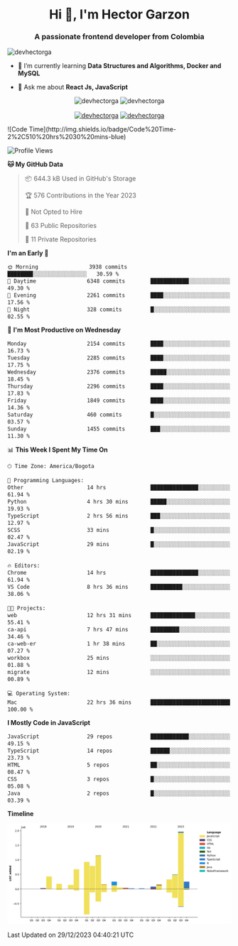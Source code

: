 <h1 align="center">Hi 👋, I'm Hector Garzon</h1>
<h3 align="center">A passionate frontend developer from Colombia</h3>

<p align="left"> <img src="https://komarev.com/ghpvc/?username=devhectorga" alt="devhectorga" /> </p>

- 🌱 I’m currently learning **Data Structures and Algorithms, Docker and MySQL**

- 💬 Ask me about **React Js, JavaScript**

<p align="center"> <img src="https://github-readme-stats.vercel.app/api?username=devhectorga&count_private=true&show_icons=true" alt="devhectorga" /> <img src="https://github-readme-stats.vercel.app/api/top-langs/?username=devhectorga&layout=compact" alt="devhectorga" /></p>

<p align="center">
<a href="https://twitter.com/devhectorga" target="blank"><img align="center" src="https://cdn.jsdelivr.net/npm/simple-icons@3.0.1/icons/twitter.svg" alt="devhectorga" height="20" width="20" /></a>
<a href="https://linkedin.com/in/devhectorga" target="blank"><img align="center" src="https://cdn.jsdelivr.net/npm/simple-icons@3.0.1/icons/linkedin.svg" alt="devhectorga" height="20" width="20" /></a>
</p>
<!--START_SECTION:waka-->
![Code Time](http://img.shields.io/badge/Code%20Time-2%2C510%20hrs%2030%20mins-blue)

![Profile Views](http://img.shields.io/badge/Profile%20Views-0-blue)

**🐱 My GitHub Data** 

> 📦 644.3 kB Used in GitHub's Storage 
 > 
> 🏆 576 Contributions in the Year 2023
 > 
> 🚫 Not Opted to Hire
 > 
> 📜 63 Public Repositories 
 > 
> 🔑 11 Private Repositories 
 > 
**I'm an Early 🐤** 

```text
🌞 Morning                3938 commits        ████████░░░░░░░░░░░░░░░░░   30.59 % 
🌆 Daytime                6348 commits        ████████████░░░░░░░░░░░░░   49.30 % 
🌃 Evening                2261 commits        ████░░░░░░░░░░░░░░░░░░░░░   17.56 % 
🌙 Night                  328 commits         █░░░░░░░░░░░░░░░░░░░░░░░░   02.55 % 
```
📅 **I'm Most Productive on Wednesday** 

```text
Monday                   2154 commits        ████░░░░░░░░░░░░░░░░░░░░░   16.73 % 
Tuesday                  2285 commits        ████░░░░░░░░░░░░░░░░░░░░░   17.75 % 
Wednesday                2376 commits        █████░░░░░░░░░░░░░░░░░░░░   18.45 % 
Thursday                 2296 commits        ████░░░░░░░░░░░░░░░░░░░░░   17.83 % 
Friday                   1849 commits        ████░░░░░░░░░░░░░░░░░░░░░   14.36 % 
Saturday                 460 commits         █░░░░░░░░░░░░░░░░░░░░░░░░   03.57 % 
Sunday                   1455 commits        ███░░░░░░░░░░░░░░░░░░░░░░   11.30 % 
```


📊 **This Week I Spent My Time On** 

```text
🕑︎ Time Zone: America/Bogota

💬 Programming Languages: 
Other                    14 hrs              ███████████████░░░░░░░░░░   61.94 % 
Python                   4 hrs 30 mins       █████░░░░░░░░░░░░░░░░░░░░   19.93 % 
TypeScript               2 hrs 56 mins       ███░░░░░░░░░░░░░░░░░░░░░░   12.97 % 
SCSS                     33 mins             █░░░░░░░░░░░░░░░░░░░░░░░░   02.47 % 
JavaScript               29 mins             █░░░░░░░░░░░░░░░░░░░░░░░░   02.19 % 

🔥 Editors: 
Chrome                   14 hrs              ███████████████░░░░░░░░░░   61.94 % 
VS Code                  8 hrs 36 mins       ██████████░░░░░░░░░░░░░░░   38.06 % 

🐱‍💻 Projects: 
web                      12 hrs 31 mins      ██████████████░░░░░░░░░░░   55.41 % 
ca-api                   7 hrs 47 mins       █████████░░░░░░░░░░░░░░░░   34.46 % 
ca-web-er                1 hr 38 mins        ██░░░░░░░░░░░░░░░░░░░░░░░   07.27 % 
workbox                  25 mins             ░░░░░░░░░░░░░░░░░░░░░░░░░   01.88 % 
migrate                  12 mins             ░░░░░░░░░░░░░░░░░░░░░░░░░   00.89 % 

💻 Operating System: 
Mac                      22 hrs 36 mins      █████████████████████████   100.00 % 
```

**I Mostly Code in JavaScript** 

```text
JavaScript               29 repos            ████████████░░░░░░░░░░░░░   49.15 % 
TypeScript               14 repos            ██████░░░░░░░░░░░░░░░░░░░   23.73 % 
HTML                     5 repos             ██░░░░░░░░░░░░░░░░░░░░░░░   08.47 % 
CSS                      3 repos             █░░░░░░░░░░░░░░░░░░░░░░░░   05.08 % 
Java                     2 repos             █░░░░░░░░░░░░░░░░░░░░░░░░   03.39 % 
```



**Timeline**

![Lines of Code chart](https://raw.githubusercontent.com/devHectorGa/devHectorGa/master/assets/bar_graph.png)


 Last Updated on 29/12/2023 04:40:21 UTC
<!--END_SECTION:waka-->
